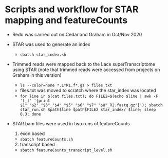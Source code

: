 # Scripts and workflow for STAR mapping and featureCounts
- Redo was carried out on Cedar and Graham in Oct/Nov 2020

- STAR was used to generate an index
	- `sbatch star_index.sh`

- Trimmed reads were mapped back to the Lace superTranscriptome using STAR (note that trimmed reads were accessed from projects on Graham in this version)
	- `ls --color=none *.L*R1.f*.gz > files.txt` <br/>
	- files.txt was moved to scratch where the star_index was located <br/>
	- `for line in $(cat files.txt); do FILE2=$(echo $line | awk -F '[_]' '{print $1"_"$2"_"$3"_"$4"_"$5"_"$6"_"$7"_"$8"_R2.fastq.gz"}'); sbatch star_run.sh $path$line $path$FILE2 star_index/ $line; sleep 0.3; done` <br/>

- STAR bam files were used in two runs of featureCounts
	1. exon based 
	- `sbatch featureCounts.sh`
	2. transcript based	
	- `sbatch featureCounts_transcript_level.sh`
